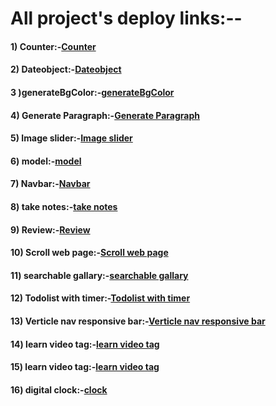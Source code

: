 <h1> All project's deploy links:--</h1>
<h4><span>1) Counter:-</span><a href='https://gkcounter.netlify.app/'>Counter</a></h4>
<h4><span>2) Dateobject:-</span><a href="https://gkdatecountdown.netlify.app/">Dateobject</a></h4>
<h4><span>3 )generateBgColor:-</span><a href="https://gkcolorflipper.netlify.app/">generateBgColor</a></h4>
<h4><span>4) Generate Paragraph:-</span><a href="https://gkparagenerator.netlify.app/">Generate Paragraph</a><h4>
<h4><span>5) Image slider:-</span><a href="https://gkimageslider.netlify.app/">Image slider</a></h4>
<h4><span>6) model:-</span><a href="https://brilliant-trifle-1ce528.netlify.app/">model</a></h4>
<h4><span>7) Navbar:-</span><a href="https://cerulean-meerkat-c81240.netlify.app/">Navbar</a></h4>
<h4><span>8) take notes:-</span><a href="https://gktakenotes.netlify.app/">take notes</a></h4>
<h4><span>9) Review:-</span><a href="https://gkreviewpage.netlify.app/">Review</a></h4>
<h4><span>10) Scroll web page:-</span><a href="https://gkscrollwebpag.netlify.app/">Scroll web page</a></h4>
<h4><span>11) searchable gallary:-</span><a href="https://gkfilterablegallary.netlify.app/">searchable gallary</a></h4>
<h4><span>12) Todolist with timer:-</span><a href="https://gktodoliswithtimer.netlify.app/">Todolist with timer</a></h4>
<h4><span>13) Verticle nav responsive bar:-</span><a href='https://symphonious-gumption-debab4.netlify.app/'>Verticle nav responsive bar</a></h4>
<h4><span>14) learn video tag:-</span><a href='https://subtle-froyo-0967ee.netlify.app/'>learn video tag</a></h4>
<h4><span>15) learn video tag:-</span><a href='https://app.netlify.com/sites/gentle-sundae-76308b/'>learn video tag</a></h4>
<h4><span>16) digital clock:-</span><a href='https://665453c639c2b070a0abbe4a--effervescent-cendol-a1d80b.netlify.app/'>clock</a></h4>

